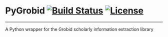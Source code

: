 # PyGrobid [![Build Status](https://travis-ci.com/thundergolfer/PyGrobid.svg?token=yHGWQ42iK2BPk1FjaUMc&branch=master)](https://travis-ci.com/thundergolfer/PyGrobid) [![License](https://img.shields.io/badge/License-Apache%202.0-blue.svg)](https://opensource.org/licenses/Apache-2.0)

-----

A Python wrapper for the Grobid scholarly information extraction library
